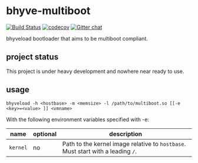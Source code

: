 # bhyve-multiboot

[![Build Status](https://travis-ci.org/fubarnetes/bhyve-multiboot.svg?branch=master)](https://travis-ci.org/fubarnetes/bhyve-multiboot)
[![codecov](https://codecov.io/gh/fubarnetes/bhyve-multiboot/branch/master/graph/badge.svg)](https://codecov.io/gh/fubarnetes/bhyve-multiboot)
 [![Gitter chat](https://badges.gitter.im/gitterHQ/gitter.png)](https://gitter.im/fubarnetes/Lobby)

bhyveload bootloader that aims to be multiboot compliant.

## project status
This project is under heavy development and nowhere near ready to use.

## usage

```
bhyveload -h <hostbase> -m <memsize> -l /path/to/multiboot.so [[-e <key>=<value> ]] <vmname>
```

With the following environment variables specified with -e:

| name     | optional | description                                                                     |
|----------|----------|---------------------------------------------------------------------------------|
| `kernel` | no       | Path to the kernel image relative to `hostbase`. Must start with a leading `/`. |